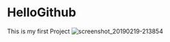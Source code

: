 # HelloGithub
This is my first Project
![screenshot_20190219-213854](https://user-images.githubusercontent.com/44945874/53029900-d16c1580-348f-11e9-96ca-85fd6ac3396f.png)
